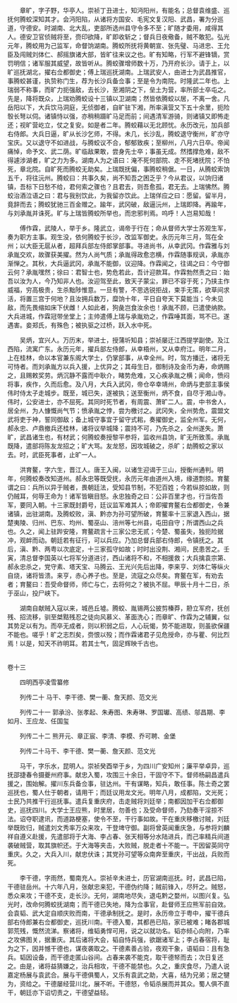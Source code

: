 <!-- { "loadSidebar": true } -->
　　章旷，字子野，华亭人。崇祯丁丑进士，知沔阳州，有能名；总督袁维盛、巡抚何腾蛟深知其才。会沔阳陷，从诸将方国安、毛宪文复汉阳、武昌，署为分巡道，守德安。时湖南、北大乱，吏部所选州县守令多不至；旷随才委用，咸得其人。德安卫官侦贼将至，赍印欲降，旷即收斩之；督兵日夜儆备，贼不敢犯。弘光元年，腾蛟用为己监军，命督饷湖南。腾蛟所抚将黄朝宣、张先璧、马进忠、王允臣及闯贼刘体仁、郝摇旗诸大部，皆旷往来议之也。旷有知略，行军不避锋镝，赏罚明信；诸军服其威望，故皆听从。腾蛟骤增师数十万，乃开府长沙。请于上，以旷巡抚湖北，擢右佥都御史；傅上瑞巡抚湖南。上瑞武安人，由进士为武昌推官，事腾蛟甚谨，执贽称门生，荐为长沙兵备佥事；至是令为南院。时隆武二年也。上瑞弱不称事，而旷力扼强敌，去长沙，至湘阴之下，垒土为营，率所部士卒屯之。先是，降将既众，上瑞劝腾蛟设十三镇以卫湖南；然皆依腾蛟以居，不离一舍。凡岳阳以下，大兵饮马洞庭，无侦御者，自旷驻下湘，所率滇营又下五十余里，扼险彀长弩以伺。诸镇恃以强，亦稍稍蹑旷马足而前；间遇清军游骑，则诸镇又即怖走还；视旷营屹立，仗之复安。如是者二年。腾蛟藉以无北顾忧。永历改元，加兵部右侍郎。大兵日逼，旷从长沙乞师，不得。未几，长沙乱，腾蛟退守衡州，旷亦守宝庆。又以退守不如进战，与腾蛟议不合，郁郁致疾；至柳州，八月六日卒。帝闻痛悼，命予文、武二荫。旷临敌果敢，尝身先士卒；事虽无成。然搘撑危难，敌不得遽涉湖者，旷之力为多。湖南人为之语曰：淹不死何部院、走不死堵抚院；不怕死，章北院。自旷死而腾蛟无助矣。上瑞既抚偏，事腾蛟稍倨。一日，从腾蛟索饷五千，将往沅州。腾蛟曰：共事久矣，尚不知吾之困乏乎？今从君议，以饷归诸镇，吾标下日愁不给，君何索之骤也？且君去，则吾愈孤，君无去。上瑞怫然。腾蛟治酒泣语之曰：君与我别饮此，为我留亦饮此。上瑞佯应之曰：愿留。留半月，竟辞而去；腾蛟犹驰三百金赠之。踰年，武冈破，敌逼沅州，上瑞即降。再踰年，与刘承胤并诛死。旷与上瑞皆腾蛟所举也，而忠邪判焉。呜呼！人岂易知哉！

　　傅作霖，武陵人，举于乡。隆武立，谒帝于行在；命从督师大学士苏观生军，奏为职方主事。观生没，依何腾蛟于长沙，改监军御史。永历元年三月，驾在全州；以大臣无扈从者，超拜兵部左侍郎掌部事。寻进尚书，从幸武冈。作霖雅与刘承胤交欢，故骤获美擢。然为人尚气质；承胤得政愈恣横，作霖随事规讽，承胤亦渐惮之。其秋，大兵逼武冈，承胤不能御，议迎降。作霖闻之，往谒之曰：今守御云何？承胤嘿然；徐曰：君智士也，势危若此，吾计迎款耳。作霖勃然责之曰：始吾以汝为人，今乃知非人也。汝迎驾至此，致天子蒙尘，罪已不容于死；乃挟主作威福，穷高极贵，生杀黜陟惟意。一旦有警，不思选锐拒战，束手无策，欲草间求活，将置三宫于何地？且汝拥兵数万，糜饷十年，平日自夸天下莫能当；今未见敌，而先畏缩如床下伏雌！人如此者，狗彘岂食汝余也！承胤不顾，已遣使纳款。大兵进城，作霖冠带坐堂上；主帅遣傅上瑞与承胤劝之，作霖唾其面，骂不已。遂遇害。妾郑氏，有殊色；被执驱之过桥，跃入水中死。

　　吴炳，宜兴人。万历末，举进士，授蒲圻知县；崇祯屡迁江西提学副使。及江西陷，流寓广东。永历元年，擢兵部左侍郎，从幸梧州，又从幸府江。明年二月，上在桂林，命以本官兼东阁大学士，仍掌部事，从幸全州。时，驾方播迁，诸将无可恃者。而刘承胤方以兵入援，上优异之；其母生日，御制诗及金币为寿，命炳赐之，且赐敕奖劳。炳沉静不露而中耿介，睹势危难，又心疾承胤之横；闻命，愤闷将事，疾作，久而后愈。及八月，大兵入武冈，帝仓卒幸靖州，命炳与吏部主事侯伟时侍太子走城步。既至，城已失，遂被执；送至衡州，炳不食，自尽于湘山寺。伟时，公安进士，亦不屈死。其同时死节者，有周震、萧旷二人。震，中书舍人，居全州，为人慷慨尚气节；愤承胤之悖，尝为檄讨之。武冈失，全州势危，震盟文武将吏于神，誓同御敌；备上城守事宜于留守式耜，奏擢御史，监全州军。无何，郝永忠、卢鼎撤兵还桂林，诸将议举城降；震持不可，乃先杀之，全州遂失。萧旷，武昌诸生也，有材武；何腾蛟奏授黎平参将，监收州县饷，旷无所致羡。承胤既降，遣部将陈友龙招之；旷大骂。友龙怒，因攻城破之，杀旷；劫腾蛟之家以去。时，武臣死事者，止旷一人。

　　洪育鳌，字六生，晋江人。唐王入闽，以诸生迎谒于三山，授衡州通判。明年，何腾蛟奏改知道州。郝永忠等既受抚，永历元年由道州入境，缘道剽掠。育鳌谓之曰：兵所以异于贼者，畏朝廷法，受知县节制，不犯百姓；今若纵掠如故，则仍贼耳，何辱王命为！诸军皆瞋目怒。永忠独奇之曰：公非百里才也，行当佐吾军，要同入朝。十三家既封爵号，廷议监军难其人；帝即擢育鳌右佥都御史，令兼诸镇，出驻湖南。及腾蛟败，滇、黔亦为孙可望所破，育鳌率十三家退入西山，据楚夷陵、归州、巴东、均州、蜀巫山、涪州等七州县，屯田自守；所谓西山之兵也。久之，闻上驻跸安隆，育鳌疏言十三家公忠无贰；今楚、蜀虽失，独扼险据冲，观衅而动。朝廷若有征行，可以兵应。乃加总督兵部右侍郎，令镇抚之。其后，滇、黔、两粤以次底定，十三家孤守如故；时时出没荆、湘间，民患苦之。壬寅，清总督李国英以七将军分道进讨，西山诸将不和，不相援救；大兵擒袁宗第、郝永忠杀之，党守素、塔天宝、马腾云、王光兴先后出降，李来亨、刘体仁等纵火自烧，诸将皆溃。来亨，赤心养子也。至是，流寇之众尽矣。育鳌在军，有劝去者；育鳌曰：吾受命督师，师亡与亡，去将何之？被执不屈。甲辰十月十二日，杀于巫山，投尸峡下。

　　湖南自献贼入寇以来，城邑丘墟。腾蛟、胤锡两公披剪榛莽，刱立军府，抚创残、招流移，驯至桀黠残忍之徒向风慕义、革面洗心；而章旷、作霖为之辅翼，似其势足以有为。而卒无成者，则以积弱之后，人心玩愒，势不能进取，则虽欲保疆不能也。嗟乎！旷之志烈矣，赍恨以殁；而作霖诸君子见危授命，亦与瞿、何比烈焉！以是，知天不祚明耳。若其士气，固足辉映千古也。  
　 

卷十三

　　四明西亭凌雪纂修

　　列传二十 马干、李干德、樊一蘅、詹天颜、范文光

　　列传二十一 郭承汾、张孝起、朱寿图、朱寿琳、罗国瓛、高绩、邬昌期、李如月、王应龙、任国玺

　　列传二十二 熊开元、章正宸、李清、李模、乔可聘、金堡

　　列传二十马干、李干德、樊一蘅、詹天颜、范文光

　　马干，字乐水，昆明人。崇祯癸酉举于乡，为四川广安知州；廉平举卓异，巡抚邵捷春令摄夔州府事。献忠入蜀，攻围三十余日，干固守不下。督师杨嗣昌遣兵援之，围始解。擢川东兵备佥事，驻达州。干有谋略，知兵，敢任事。陈士奇之罢巡抚也，蜀人仕于朝者，请用干；而廷议用龙文光。明年八月，成都陷，文光死；士民乃共推干行巡抚事。遣兵复重庆府，击走贼将刘廷举；南都因加干右佥都御史，巡抚四川。大学士王应熊，时里居，勿善也；及受命督师，乃劾奏干淫掠不法。诏夺职逮讯，而道路梗塞，使令不至，干行事如故。干在重庆移檄讨贼，刘廷举既败归，贼遣刘文秀率万众来攻，干登埤守御。副将曾英闻重庆急，与参将刘麟祥自遵义赴援，先遣部将于大海、李占春、张天相等分水陆进兵，而己率精兵间道袭破贼营，取其旗帜还。于大海等夹击，大败贼，脱走者十不能一。干因留英同守重庆。久之，大兵入川，献忠伏诛；其党孙可望等众南奔至重庆，干出战，兵败而死。

　　李干德，字雨然，蜀南充人。崇祯辛未进士，历官湖南巡抚。时，武昌已陷，干德驻岳州。十六年八月，张献忠来犯，干德伪约降；贼前锋入，尽歼之。贼怒，悉众来攻；干德不支，走长沙。无何，湖南地尽失，退屯黔之婺州，以图兴复。弘光时，改命何腾蛟抚湖南；而干德已失地，降为佥事官，赴督师王应熊军前自效。会袁韬、武大定自顺庆败而南，干德承制抚之。是时，永历帝立于粤中，擢干德兵部右侍郎兼右佥都御史，巡抚川南。干德入蜀，其都邑已陷，家已被难；睹各郡城郭荒残，慨然流涕。察诸将，维韬勇悍可用，说之以就功名。韬亦倾心向附，乃率之攻佛图关，据重庆。其后诸将大会，韬自恃兵强，欲踞诸军上；李占春宿将，耻为之下，因并憾干德也，谋夜袭取之。干德素善占验，夜观干象，语韬曰：且有急兵。韬因设备，而干德走匿山谷间。占春来袭不能克，取干德帑而去；次日复还之。由是，诸将益猜嫌之，治兵相攻，干德不能禁也。久之，重庆食尽，乃遣人说嘉定杨展与袁武合。展与干德俱蜀人，又乐有袁武之助，大喜，结为兄弟；居之犍为，资给之。干德屡经营川北，展不听。干德怒，令韬杀展而并其众。蜀人俱不直干，朝廷亦下诏切责之，干德望益轻。

